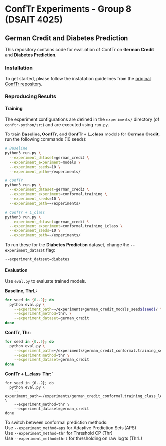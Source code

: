 # ConfTr Experiments - Group 8 (DSAIT 4025) 
 
## German Credit and Diabetes Prediction
This repository contains code for evaluation of ConfTr on **German Credit** and **Diabetes Prediction**. 

### Installation 
To get started, please follow the installation guidelines from the [original ConfTr repository](https://github.com/google-deepmind/conformal_training).

### Reproducing Results
#### Training
The experiment configurations are defined in the `experiments/` directory (of `conftr-python/src`) and are executed using `run.py`.

To train **Baseline**, **ConfTr**, and **ConfTr + L_class** models for **German Credit**, run the following commands (10 seeds):

```bash
# Baseline
python3 run.py \
  --experiment_dataset=german_credit \
  --experiment_experiment=models \
  --experiment_seeds=10 \
  --experiment_path=~/experiments/

# ConfTr
python3 run.py \
  --experiment_dataset=german_credit \
  --experiment_experiment=conformal.training \
  --experiment_seeds=10 \
  --experiment_path=~/experiments/

# ConfTr + L_class
python3 run.py \
  --experiment_dataset=german_credit \
  --experiment_experiment=conformal.training_Lclass \
  --experiment_seeds=10 \
  --experiment_path=~/experiments/
```

To run these for the **Diabetes Prediction** dataset,  change the `--experiment_dataset` flag:

```bash
--experiment_dataset=diabetes
```

#### Evaluation
Use `eval.py` to evaluate trained models.

**Baseline, ThrL:**
```bash
for seed in {0..9}; do
  python eval.py \
    --experiment_path=~/experiments/german_credit_models_seed${seed}/ \
    --experiment_method=thrl \
    --experiment_dataset=german_credit
done
``` 

**ConfTr, Thr:**
```bash
for seed in {0..9}; do
  python eval.py \
    --experiment_path=~/experiments/german_credit_conformal.training_seed${seed}/ \
    --experiment_method=thr \
    --experiment_dataset=german_credit
done
``` 

**ConfTr + L_class, Thr:`**
```
for seed in {0..9}; do
  python eval.py \
    --experiment_path=~/experiments/german_credit_conformal.training_class_loss_seed${seed}/ \
    --experiment_method=thr \
    --experiment_dataset=german_credit
done
```

To switch between conformal prediction methods:  
Use `--experiment_method=aps` for Adaptive Prediction Sets (APS)  
Use `--experiment_method=thr` for Threshold CP (Thr)  
Use `--experiment_method=thrl` for thresholding on raw logits (ThrL)  


   

